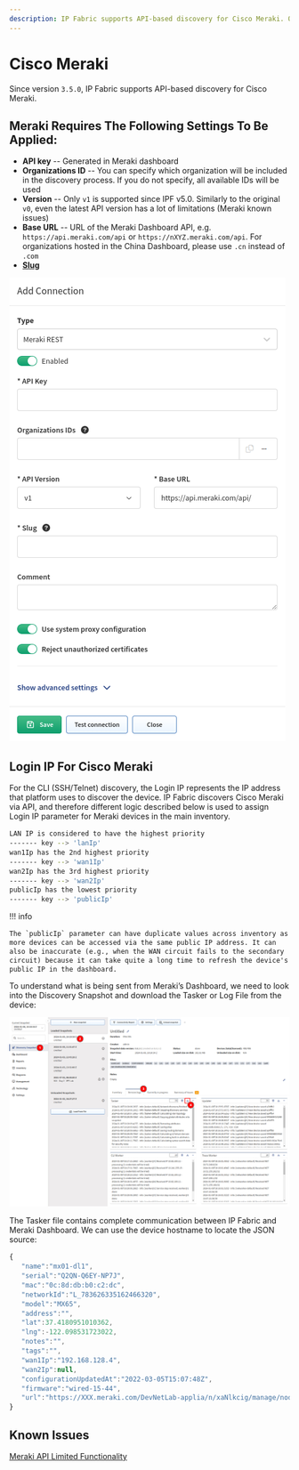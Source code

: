 ```yaml
---
description: IP Fabric supports API-based discovery for Cisco Meraki. On this section we go through the required settings that need to be applied.
---
```


# Cisco Meraki

Since version `3.5.0`, IP Fabric supports API-based discovery for Cisco Meraki.

## Meraki Requires The Following Settings To Be Applied:

- **API key** -- Generated in Meraki dashboard
- **Organizations ID** -- You can specify which organization will be included in the discovery process. If you do not specify, all available IDs will be used
- **Version** -- Only `v1` is supported since IPF v5.0. Similarly to the original `v0`, even the latest API version has a lot of limitations (Meraki known issues)
- **Base URL** -- URL of the Meraki Dashboard API, e.g. `https://api.meraki.com/api` or `https://nXYZ.meraki.com/api`. For organizations hosted in the China Dashboard, please use `.cn` instead of `.com`
- [**Slug**](index.md#slug-and-comment)

![Add Connection - Meraki REST](add_meraki_rest.png)

## Login IP For Cisco Meraki

For the CLI (SSH/Telnet) discovery, the Login IP represents the IP address that platform uses to discover the device. IP Fabric discovers Cisco Meraki via API, and therefore different logic described below is used to assign Login IP parameter for Meraki devices in the main inventory.

```bash
LAN IP is considered to have the highest priority
------- key --> 'lanIp'
wan1Ip has the 2nd highest priority
------- key --> 'wan1Ip'
wan2Ip has the 3rd highest priority
------- key --> 'wan2Ip'
publicIp has the lowest priority
------- key --> 'publicIp'
```

!!! info

    The `publicIp` parameter can have duplicate values across inventory as more devices can be accessed via the same public IP address. It can also be inaccurate (e.g., when the WAN circuit fails to the secondary circuit) because it can take quite a long time to refresh the device's public IP in the dashboard.

To understand what is being sent from Meraki’s Dashboard, we need to look into the Discovery Snapshot and download the Tasker or Log File from the device:

![Discovery Snapshot](discovery_snapshot.png)

The Tasker file contains complete communication between IP Fabric and Meraki Dashboard. We can use the device hostname to locate the JSON source:

```js
{
   "name":"mx01-dl1",
   "serial":"Q2QN-Q6EY-NP7J",
   "mac":"0c:8d:db:b0:c2:dc",
   "networkId":"L_783626335162466320",
   "model":"MX65",
   "address":"",
   "lat":37.4180951010362,
   "lng":-122.098531723022,
   "notes":"",
   "tags":"",
   "wan1Ip":"192.168.128.4",
   "wan2Ip":null,
   "configurationUpdatedAt":"2022-03-05T15:07:48Z",
   "firmware":"wired-15-44",
   "url":"https://XXX.meraki.com/DevNetLab-applia/n/xaNlkcig/manage/nodes/new_list/456789654858"
}
```

## Known Issues

[Meraki API Limited Functionality](../../../../support/known_issues/Vendors/meraki.md)
